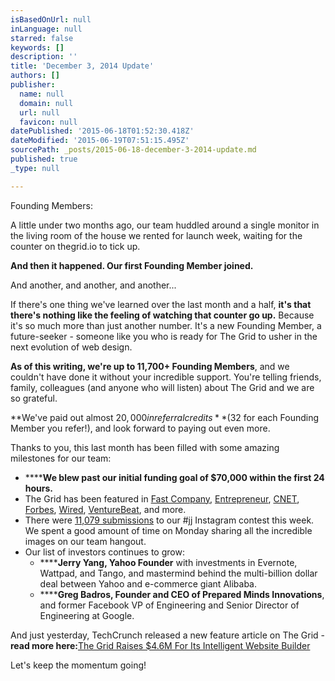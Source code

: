 ```yaml
---
isBasedOnUrl: null
inLanguage: null
starred: false
keywords: []
description: ''
title: 'December 3, 2014 Update'
authors: []
publisher:
  name: null
  domain: null
  url: null
  favicon: null
datePublished: '2015-06-18T01:52:30.418Z'
dateModified: '2015-06-19T07:51:15.495Z'
sourcePath: _posts/2015-06-18-december-3-2014-update.md
published: true
_type: null

---
```

Founding Members:

A little under two months ago, our team huddled around a single monitor in the living room of the house we rented for launch week, waiting for the counter on thegrid.io to tick up.

**And then it happened. Our first Founding Member joined.**

And another, and another, and another...

If there's one thing we've learned over the last month and a half, **it's that there's nothing like the feeling of watching that counter go up.** Because it's so much more than just another number. It's a new Founding Member, a future-seeker - someone like you who is ready for The Grid to usher in the next evolution of web design.

**As of this writing, we're up to 11,700+ Founding Members**, and we couldn't have done it without your incredible support. You're telling friends, family, colleagues (and anyone who will listen) about The Grid and we are so grateful.

**We've paid out almost $20,000 in referral credits **($32 for each Founding Member you refer!), and look forward to paying out even more.

Thanks to you, this last month has been filled with some amazing milestones for our team:

* ******We blew past our initial funding goal of $70,000 within the first 24 hours.**
* The Grid has been featured in [Fast Company][0], [Entrepreneur][1], [CNET][2], [Forbes][3], [Wired][4], [VentureBeat][5], and more.
* There were [11,079 submissions][6] to our \#jj Instagram contest this week. We spent a good amount of time on Monday sharing all the incredible images on our team hangout.  
* Our list of investors continues to grow:
  * ******Jerry Yang, Yahoo Founder** with investments in Evernote, Wattpad, and Tango, and mastermind behind the multi-billion dollar deal between Yahoo and e-commerce giant Alibaba.
  * ******Greg Badros, Founder and CEO of Prepared Minds Innovations**, and former Facebook VP of Engineering and Senior Director of Engineering at Google.

And just yesterday, TechCrunch released a new feature article on The Grid - **read more here:**[The Grid Raises $4.6M For Its Intelligent Website Builder][7]

Let's keep the momentum going!

[0]: http://www.fastcolabs.com/3037187/the-grid-is-building-the-website-of-the-future-it-designs-itself
[1]: http://www.entrepreneur.com/article/238255
[2]: http://www.cnet.com/news/the-grid-hopes-polished-publishing-will-rekindle-website-creation/
[3]: http://www.forbes.com/sites/anthonykosner/2014/10/15/the-grid-website-platform-automatically-adapts-design-to-make-your-content-shine/
[4]: http://www.wired.com/2014/10/publishing-tool-builds-websites-powered-ai/
[5]: http://venturebeat.com/2014/10/08/thegrid-funding/
[6]: http://iconosquare.com/viewer.php#/tag/jj_thegrid_leadinglines/
[7]: http://techcrunch.com/2014/12/02/the-grid-raises-4-6m-for-its-intelligent-website-builder/